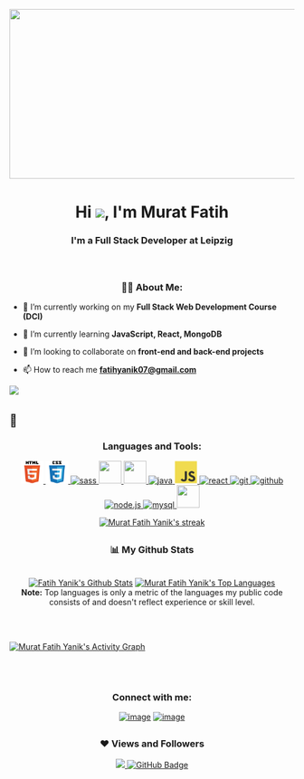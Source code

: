 <p align="center"><img src="https://media.giphy.com/media/dWesBcTLavkZuG35MI/giphy.gif" width="600" height="300"  /></p>

<h1 align="center">Hi <img src="https://raw.githubusercontent.com/MartinHeinz/MartinHeinz/master/wave.gif" width="30px">, I'm Murat Fatih</h1>
<h3 align="center">I'm a Full Stack Developer at Leipzig</h3>

<p align="center"><img src="https://komarev.com/ghpvc/?username=fatihyanik&style=flat-square&color=blue" alt=""></p>

##  <h3 align="center">🙋‍♂️ About Me:</h3>

- 🔭 I’m currently working on my **Full Stack Web Development Course (DCI)**

- 🌱 I’m currently learning **JavaScript, React, MongoDB**

- 👯 I’m looking to collaborate on **front-end and back-end projects**

- 📫 How to reach me **fatihyanik07@gmail.com**

<p align="left"> <a href="https://github.com/ryo-ma/github-profile-trophy"><img src="https://github-profile-trophy.vercel.app/?username=fatihyanik&theme=matrix" /></a> </p>

## 🚀 <h3 align="center">Languages and Tools:</h3>

<p align="center"> 
  <a href="https://www.w3.org/html/" target="_blank"> 
    <img src="https://raw.githubusercontent.com/devicons/devicon/master/icons/html5/html5-original-wordmark.svg" alt="html5" width="40" height="40"/> 
  </a>
  
  <a href="https://www.w3schools.com/css/" target="_blank"> 
    <img src="https://raw.githubusercontent.com/devicons/devicon/master/icons/css3/css3-original-wordmark.svg" alt="css3" width="40" height="40"/> 
  </a>
  
  <a href="https://www.w3schools.com/sass/default.php" target="_blank"> 
    <img src="https://cdn.jsdelivr.net/gh/devicons/devicon/icons/sass/sass-original.svg" alt="sass" width="40" height="40"/>
  </a>
  
  <a href="https://www.w3schools.com/bootstrap/" target="_blank"> 
    <img src="https://cdn.jsdelivr.net/gh/devicons/devicon/icons/bootstrap/bootstrap-plain-wordmark.svg" width="40" height="40"/>
  </a>
  
  <a href="https://tailwindcss.com/" target="_blank"> 
   <img src="https://cdn.jsdelivr.net/gh/devicons/devicon/icons/tailwindcss/tailwindcss-plain.svg" width="40" height="40"  />
  </a>
  
  <a href="https://www.w3schools.com/java/default.asp" target="_blank"> 
   <img src="https://cdn.jsdelivr.net/gh/devicons/devicon/icons/java/java-original-wordmark.svg" alt="java" width="40" height="40"/>
  </a>
      
  <a href="https://developer.mozilla.org/en-US/docs/Web/JavaScript" target="_blank"> 
    <img src="https://raw.githubusercontent.com/devicons/devicon/master/icons/javascript/javascript-original.svg" alt="javascript" width="40" height="40"/> 
  </a> 
  
  <a href="https://www.w3schools.com/react/default.asp" target="_blank"> 
    <img src="https://cdn.jsdelivr.net/gh/devicons/devicon/icons/react/react-original-wordmark.svg" alt="react" width="40" height="40"/>
  </a>

  <a href="https://git-scm.com/" target="_blank"> 
    <img src="https://www.vectorlogo.zone/logos/git-scm/git-scm-icon.svg" alt="git" width="40" height="40"/> 
  </a>
  
  <a href="https://www.w3schools.com/git/git_remote_getstarted.asp?remote=github" target="_blank"> 
    <img src="https://cdn.jsdelivr.net/gh/devicons/devicon/icons/github/github-original-wordmark.svg" alt="github" width="40" height="40" /> 
  </a>
  
   <a href="https://nodejs.org" target="_blank"> 
     <img src="https://img.icons8.com/color/48/000000/nodejs.png" alt="node.js" width="40" height="40" /> 
  </a>
  
  <a href="https://www.w3schools.com/sql/default.asp" target="_blank"> 
    <img src="https://cdn.jsdelivr.net/gh/devicons/devicon/icons/mysql/mysql-original-wordmark.svg" alt="mysql" width="40" height="40" />
  </a>
  
  <a href="https://docs.atlas.mongodb.com/?_ga=2.23117372.725085483.1645131298-1282144834.1643304452&_gac=1.250201588.1645131298.CjwKCAiAgbiQBhAHEiwAuQ6BkuY2dIvynTFDaXRpfPC2-I-qywz6Wov8th6ooIuO8pc3q29OK03vJBoCpIwQAvD_BwE" target="_blank"> 
   <img src="https://cdn.jsdelivr.net/gh/devicons/devicon/icons/mongodb/mongodb-original-wordmark.svg" width="40" height="40"  />
  </a>  

</p>

 <p align="center">
    <a href="https://github.com/fatihyanik/github-readme-streak-stats">
        <img title="🔥 Get streak stats for your profile at git.io/streak-stats" alt="Murat Fatih Yanik's streak" src="https://github-readme-streak-stats.herokuapp.com/?user=fatihyanik&theme=hacker&hide_border=true&stroke=0000&background=151515"/>
    </a>
</p>

##  <h3 align="center">📊 My Github Stats</h3>
<p align="center">
  <br/>
   <a href="https://github.com/fatihyanik/github-readme-stats"><img alt="Fatih Yanik's Github Stats" src="https://github-readme-stats.vercel.app/api?username=fatihyanik&show_icons=true&count_private=true&theme=chartreuse-dark&hide_border=true&bg_color=151515" /></a>
  <a href="https://github.com/fatihyanik/github-readme-stats"><img alt="Murat Fatih Yanik's Top Languages" src="https://github-readme-stats.vercel.app/api/top-langs/?username=fatihyanik&langs_count=8&count_private=true&layout=compact&theme=chartreuse-dark&hide_border=true&bg_color=151515" /></a>
   
   
    
  <br/>
  <b>Note:</b> Top languages is only a metric of the languages my public code consists of and doesn't reflect experience or skill level.
 </p>

<br/>
<br/>

<a href="https://github.com/fatihyanik/github-readme-activity-graph"><img alt="Murat Fatih Yanik's Activity Graph" src="https://activity-graph.herokuapp.com/graph?username=fatihyanik&bg_color=151515&color=339933&line=339933&point=fff5e6&hide_border=true" /></a>

<br/>
<br/>

<h3 align="center">Connect with me:</h3>
<div align="center">

[![image](https://img.shields.io/badge/LinkedIn-0077B5?style=for-the-badge&logo=linkedin&logoColor=white)](https://www.linkedin.com/in/murat-fatih-yanik-2b091a230/)
[![image](https://img.shields.io/badge/Gmail-D14836?style=for-the-badge&logo=gmail&logoColor=white)](mailto:fatihyanik07@gmail.com)
  
</div>

## <h3 align="center"> ❤ Views and Followers</h3>

<div align="center">
<a href="https://github.com/Meghna-DAS/github-profile-views-counter">
    <img src="https://komarev.com/ghpvc/?username=fatihyanik">
</a>
<a href="https://github.com/fatihyanik?tab=followers"><img src="https://img.shields.io/github/followers/fatihyanik?label=Followers&style=social" alt="GitHub Badge"></a> 
  </div>
